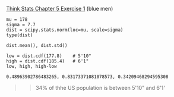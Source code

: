 [Think Stats Chapter 5 Exercise 1](http://greenteapress.com/thinkstats2/html/thinkstats2006.html#toc50) (blue men)

>> 
```
mu = 178
sigma = 7.7
dist = scipy.stats.norm(loc=mu, scale=sigma)
type(dist)
```
>>
```
dist.mean(), dist.std()
```
>>
```
low = dist.cdf(177.8)    # 5'10"
high = dist.cdf(185.4)   # 6'1"
low, high, high-low
```
>>
```0.48963902786483265, 0.83173371081078573, 0.34209468294595308```

>> 34% of thhe US population is between 5'10" and 6'1'
